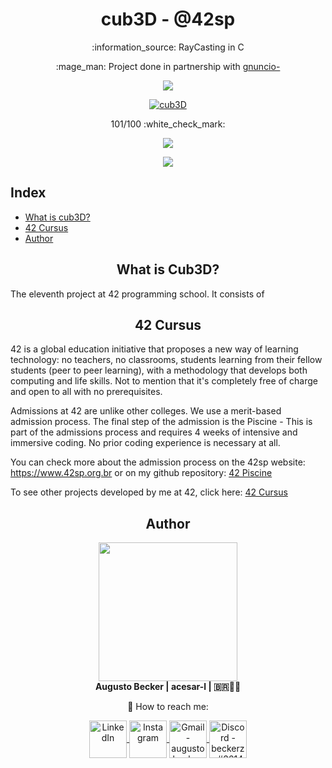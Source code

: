 <h1 align="center">
	cub3D - @42sp 
</h1>

<p align="center">
	:information_source: RayCasting in C
</p>

<p align="center">
	:mage_man: Project done in partnership with 
		<a href="https://github.com/guilherme-dell">
			gnuncio-
		</a>
</p>

<p align="center">
	<a href="https://www.42sp.org.br/" target="_blank">
		<img src="https://img.shields.io/static/v1?label=&message=SP&color=000&style=for-the-badge&logo=42"">
	</a>
</p>


<p align="center">  
	<a href="https://github.com/augustobecker/cub3D" target="_blank">
		<img alt="cub3D" src="https://github.com/augustobecker/augustobecker/assets/81205527/e806c5ec-8dde-48d8-9ef3-4ea491a30ce7">
	</a>
</p>

<p align="center">101/100 :white_check_mark:</p>



<p align="center">
	<img src="https://github.com/augustobecker/cub3D/assets/81205527/4a993fbd-ab4d-4caa-b92d-d262e46d7e08"">
</p>
<p align="center">
	<a href="https://github.com/augustobecker/cub3D/blob/main/README-ptbr.md" target="_blank">
		<img src="https://img.shields.io/badge/dispon%C3%ADvel%20tamb%C3%A9m%20em-PT--BR-yellow">
	</a>
</p>

## Index

* [What is cub3D?](#what-is-cub3d)
* [42 Cursus](#42-cursus)
* [Author](#author)

<h2 align="center" id="what-is-cub3d">
	What is Cub3D? 
</h2>

The eleventh project at 42 programming school. It consists of 

<h2 align="center" id="42-cursus">
	42 Cursus 
</h2>
	
42 is a global education initiative that proposes a new way of learning technology: no teachers, no classrooms,
students learning from their fellow students (peer to peer learning),
with a methodology that develops both computing and life skills.
Not to mention that it's completely free of charge and open to all with no prerequisites.

Admissions at 42 are unlike other colleges. We use a merit-based admission process.
The final step of the admission is the Piscine - This is part of the admissions process and 
requires 4 weeks of intensive and immersive coding. No prior coding experience is necessary at all.
	
You can check more about the admission process on the 42sp website: https://www.42sp.org.br or on my github repository: <a href="https://github.com/augustobecker/42sp_Piscine">42 Piscine</a>

To see other projects developed by me at 42, click here: <a href="https://github.com/augustobecker/42cursus">42 Cursus </a>
    
<h2  align="center" id="author">
	Author
</h2>

<div align="center">
	<div>
		<img height="222em" src="https://user-images.githubusercontent.com/81205527/174709160-f4bc029d-b667-469b-b2a7-4e036f1c5349.png">
	</div>
	<div>
		<strong> Augusto Becker | acesar-l | 🇧🇷👨‍🚀</strong>
	
:wave: How to reach me:
    </div> 
    <div>
  		<a href="https://www.linkedin.com/in/augusto-becker/" target="_blank">
			<img align="center" alt="LinkedIn" height="60" src="https://user-images.githubusercontent.com/81205527/157161849-01a9df02-bf32-45be-add4-122bc40b48cf.png">
		</a>
		<a href="https://www.instagram.com/augusto.becker/" target="_blank">
			<img align="center" alt="Instagram" height="60" src="https://user-images.githubusercontent.com/81205527/157161841-19ec3ab2-2c8f-4ec0-8b9d-3cd885256098.png">
		</a>
		<a href = "mailto:augustobecker.dev@gmail.com">
			<img align="center" alt="Gmail - augustobecker.dev@gmail.com" height="60" src="https://user-images.githubusercontent.com/81205527/157161831-eb9dffee-404b-4ffe-b0af-34671219f7fb.png">
		</a>
		<a href="https://discord.gg/3kxYkBRxUy" target="_blank">
			<img align="center" alt="Discord - beckerzz#3614" height="60" src="https://user-images.githubusercontent.com/81205527/157161820-de88dc63-61a3-4c9f-9445-07ac98bf0bc2.png">
		</a>
	</div>
</div>
